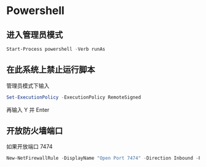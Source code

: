 # Powershell 
## 进入管理员模式
```powershell
Start-Process powershell -Verb runAs
```
## 在此系统上禁止运行脚本
管理员模式下输入
```powershell
Set-ExecutionPolicy -ExecutionPolicy RemoteSigned
```
再输入 Y 并 Enter
## 开放防火墙端口
如果开放端口 7474
```powershell
New-NetFirewallRule -DisplayName "Open Port 7474" -Direction Inbound -Protocol TCP -Action Allow -LocalPort 7474
```